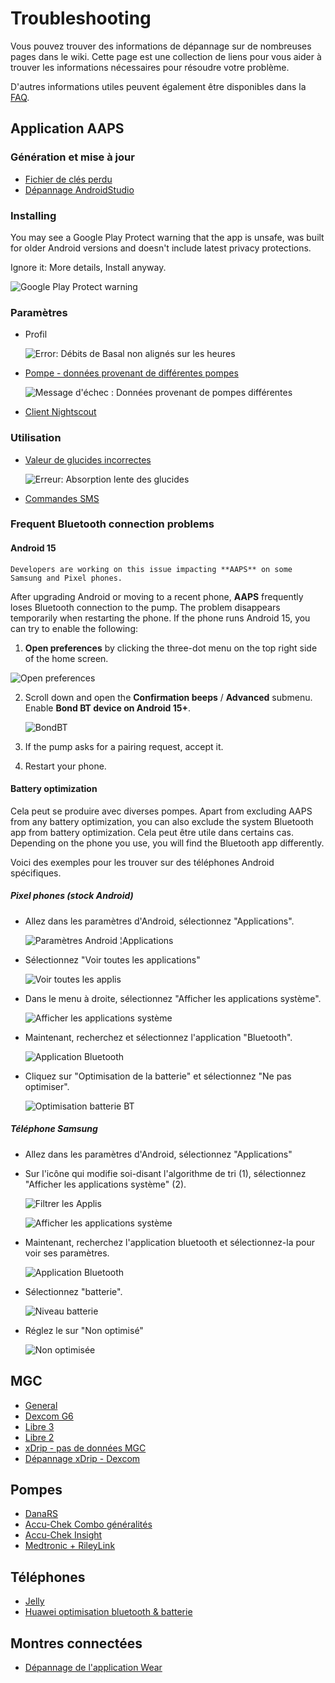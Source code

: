 # Troubleshooting

Vous pouvez trouver des informations de dépannage sur de nombreuses pages dans le wiki. Cette page est une collection de liens pour vous aider à trouver les informations nécessaires pour résoudre votre problème.

D'autres informations utiles peuvent également être disponibles dans la [FAQ](../UsefulLinks/FAQ.md).

## Application AAPS

### Génération et mise à jour

* [Fichier de clés perdu](#troubleshooting_androidstudio-lost-keystore)
* [Dépannage AndroidStudio](TroubleshootingAndroidStudio)

### Installing

You may see a Google Play Protect warning that the app is unsafe, was built for older Android versions and doesn't include latest privacy protections.

Ignore it: More details, Install anyway.

![Google Play Protect warning](../images/troubleshooting/InstallGPP.png)

### Paramètres
* Profil

  ![Error: Débits de Basal non alignés sur les heures](../images/Screen_DifferentPump.png)

* [Pompe - données provenant de différentes pompes](#update30-failure-message-data-from-different-pump)

  ![Message d'échec : Données provenant de pompes différentes](../images/BasalNotAlignedToHours2.png)

* [Client Nightscout](../GettingHelp/TroubleshootingNsClient.md)

### Utilisation
* [Valeur de glucides incorrectes](#CobCalculation-detection-of-wrong-cob-values)

   ![Erreur: Absorption lente des glucides](../images/Calculator_SlowCarbAbsorption.png)

* [Commandes SMS](#SMSCommands-troubleshooting)

### Frequent Bluetooth connection problems

#### Android 15

```{warning}
Developers are working on this issue impacting **AAPS** on some Samsung and Pixel phones.
```

After upgrading Android or moving to a recent phone, **AAPS** frequently loses Bluetooth connection to the pump. The problem disappears temporarily when restarting the phone. If the phone runs Android 15, you can try to enable the following:

1) **Open preferences** by clicking the three-dot menu on the top right side of the home screen.


![Open preferences](../images/Pref2020_Open2.png)

2. Scroll down and open the **Confirmation beeps** / **Advanced** submenu. Enable **Bond BT device on Android 15+**.

   ![BondBT](../images/troubleshooting/BondBT.png)

3. If the pump asks for a pairing request, accept it.

4. Restart your phone.

#### Battery optimization

Cela peut se produire avec diverses pompes. Apart from excluding AAPS from any battery optimization, you can also exclude the system Bluetooth app from battery optimization. Cela peut être utile dans certains cas. Depending on the phone you use, you will find the Bluetooth app differently.

Voici des exemples pour les trouver sur des téléphones Android spécifiques.


##### Pixel phones (stock Android)

* Allez dans les paramètres d'Android, sélectionnez "Applications".

  ![Paramètres Android ¦Applications](../images/troubleshooting/pixel/01_androidsettings.png)

* Sélectionnez "Voir toutes les applications"

  ![Voir toutes les applis](../images/troubleshooting/pixel/02_apps.png)

* Dans le menu à droite, sélectionnez "Afficher les applications système".

  ![Afficher les applications système](../images/troubleshooting/pixel/03_allapps.png)

* Maintenant, recherchez et sélectionnez l'application "Bluetooth".

  ![Application Bluetooth](../images/troubleshooting/pixel/03_bluetooth.png)

* Cliquez sur "Optimisation de la batterie" et sélectionnez "Ne pas optimiser".

  ![Optimisation batterie BT](../images/troubleshooting/pixel/04_btunrestricted.png)


##### Téléphone Samsung

* Allez dans les paramètres d'Android, sélectionnez "Applications"

* Sur l'icône qui modifie soi-disant l'algorithme de tri (1), sélectionnez "Afficher les applications système" (2).

  ![Filtrer les Applis](../images/troubleshooting/samsung/Samsung01_Apps.png)

  ![Afficher les applications système](../images/troubleshooting/samsung/Samsung02_ShowSystemApps.png)

* Maintenant, recherchez l'application bluetooth et sélectionnez-la pour voir ses paramètres.

  ![Application Bluetooth](../images/troubleshooting/samsung/Samsung03_BtApp.png)

* Sélectionnez "batterie".

  ![Niveau batterie](../images/troubleshooting/samsung/Samsung04_Battery.png)

* Réglez le sur "Non optimisé"

  ![Non optimisée](../images/troubleshooting/samsung/Samsung05_NotOptimized.png)


## MGC

* [General](#general-cgm-troubleshooting)
* [Dexcom G6](#DexcomG6-troubleshooting-g6)
* [Libre 3](#libre3-experiences-and-troubleshooting)
* [Libre 2](#Libre2-experiences-and-troubleshooting)
* [xDrip - pas de données MGC](#xdrip-identify-receiver)
* [Dépannage xDrip - Dexcom](#xdrip-troubleshooting-dexcom-g5-g6-and-xdrip)

## Pompes

* [DanaRS](#DanaRS-Insulin-Pump-dana-rs-specific-errors)
* [Accu-Chek Combo généralités](../CompatiblePumps/Accu-Chek-Combo-Tips-for-Basic-usage.md)
* [Accu-Chek Insight](#Accu-Chek-Insight-Pump-insight-specific-errors)
* [Medtronic + RileyLink](#MedtronicPump-what-to-do-if-i-loose-connection-to-rileylink-and-or-pump)

## Téléphones

* [Jelly](../CompatiblePhones/Jelly.md)
* [Huawei optimisation bluetooth & batterie](../CompatiblePhones/Huawei.md)

## Montres connectées

* [Dépannage de l'application Wear](#Watchfaces-troubleshooting-the-wear-app)
